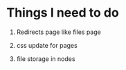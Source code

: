 # Things I need to do

1. Redirects page like files page

2. css update for pages

3. file storage in nodes